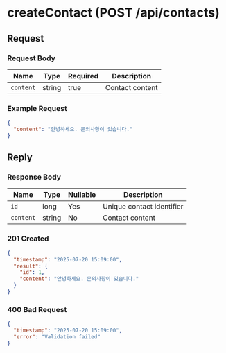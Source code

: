 # createContact (POST /api/contacts)

## Request

### Request Body

| Name      | Type   | Required | Description      |
|-----------|--------|----------|------------------|
| `content` | string | true     | Contact content  |

### Example Request

```json
{
  "content": "안녕하세요. 문의사항이 있습니다."
}
```

## Reply

### Response Body

| Name        | Type   | Nullable | Description                    |
|-------------|--------|----------|--------------------------------|
| `id`        | long   | Yes      | Unique contact identifier      |
| `content`   | string | No       | Contact content                |

### 201 Created

```json
{
  "timestamp": "2025-07-20 15:09:00",
  "result": {
    "id": 1,
    "content": "안녕하세요. 문의사항이 있습니다."
  }
}
```

### 400 Bad Request

```json
{
  "timestamp": "2025-07-20 15:09:00",
  "error": "Validation failed"
}
```